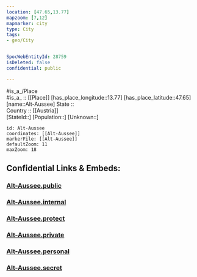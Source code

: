 ```yaml
---
location: [47.65,13.77] 
mapzoom: [7,12] 
mapmarker: city 
type: City
tags:
- geo/City


SpocWebEntityId: 28759
isDeleted: false
confidential: public

---
```

#is_a_/Place  
#is_a_ :: [[Place]] 
[has_place_longitude::13.77] 
[has_place_latitude::47.65] 
[name::Alt-Aussee] 
State ::  
Country :: [[Austria]]  
[StateId::] 
[Population::] 
[Unknown::] 


```leaflet
id: Alt-Aussee
coordinates: [[Alt-Aussee]] 
markerFile: [[Alt-Aussee]] 
defaultZoom: 11 
maxZoom: 18
```


## Confidential Links & Embeds: 

### [Alt-Aussee.public](/_public/\Earth\Continent\Europe\Europe~Central\Austria\Austrias_States\Steiermark\CityAlt-Aussee.public.md) 

### [Alt-Aussee.internal](/_internal/\Earth\Continent\Europe\Europe~Central\Austria\Austrias_States\Steiermark\CityAlt-Aussee.internal.md) 

### [Alt-Aussee.protect](/_protect/\Earth\Continent\Europe\Europe~Central\Austria\Austrias_States\Steiermark\CityAlt-Aussee.protect.md) 

### [Alt-Aussee.private](/_private/\Earth\Continent\Europe\Europe~Central\Austria\Austrias_States\Steiermark\CityAlt-Aussee.private.md) 

### [Alt-Aussee.personal](/_personal/\Earth\Continent\Europe\Europe~Central\Austria\Austrias_States\Steiermark\CityAlt-Aussee.personal.md) 

### [Alt-Aussee.secret](/_secret/\Earth\Continent\Europe\Europe~Central\Austria\Austrias_States\Steiermark\CityAlt-Aussee.secret.md)

